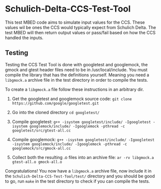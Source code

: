 # Schulich-Delta-CCS-Test-Tool
This test MBED code aims to simulate input values for the CCS.
These values wil be ones the CCS would typically expect from Schulich Delta.
The test MBED will then return output values or pass/fail based on how the CCS handled the inputs.

## Testing

Testing the CCS Test Tool is done with googletest and googlemock, the gmock and gtest header files need to be in /usr/local/include.
You must compile the library that has the definitions yourself.
Meaning you need a `libgmock.a` archive file in the test directory in order to compile the tests.

To create a `libgmock.a` file follow these instructions in an arbitrary dir.

1. Get the googletest and googlemock source code:
    `git clone https://github.com/google/googletest.git`

2. Go into the cloned directory
    `cd googletest/`

3. Compile googletest:
    `g++ -isystem googletest/include/ -Igoogletest -isystem googlemock/include/ -Igooglemock -pthread -c googletest/src/gtest-all.cc`

4. Compile googlemock:
    `g++ -isystem googletest/include/ -Igoogletest -isystem googlemock/include/ -Igooglemock -pthread -c googlemock/src/gmock-all.cc`

5. Collect both the resulting .o files into an archive file:
    `ar -rv libgmock.a gtest-all.o gmock-all.o`

Congratulations! You now have a `libgmock.a` archive file, now include it in the `Schulich-Delta-CCS-Test-Tool/test/` directory and you should be good to go, run `make` in the test directory to check if you can compile the tests.

